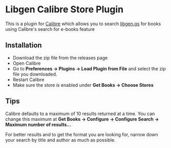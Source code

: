 # Libgen Calibre Store Plugin

This is a plugin for [Calibre](https://calibre-ebook.com/) which allows you to search [libgen.gs](https://libgen.gs) for books using Calibre's search for e-books feature

## Installation

- Download the zip file from the releases page
- Open Calibre
- Go to **Preferences -> Plugins -> Load Plugin from File** and select the zip file you downloaded.
- Restart Calibre
- Make sure the store is enabled under **Get Books -> Choose Stores**

## Tips

Calibre defaults to a maximum of 10 results returned at a time. You can change this maximum at **Get Books -> Configure -> Configure Search -> Maximum number of results...**

For better results and to get the format you are looking for, narrow down your search by title and author as much as possible.
